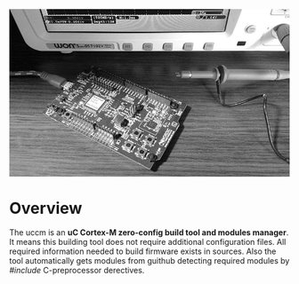 <img class="padding_20" src="assets/devkit.jpg" align="center"/>

# Overview
The uccm is an **uC Cortex-M zero-config build tool and modules manager**. It means this building tool does not require additional configuration files. All required information needed to build firmware exists in sources. Also the tool automatically gets modules from guithub detecting required modules by _#include_ C-preprocessor derectives.

